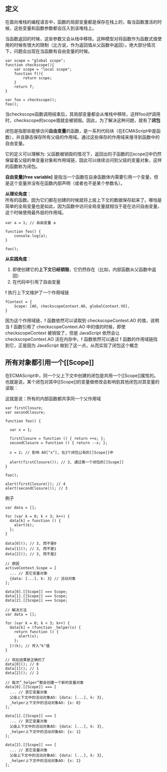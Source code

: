 ## 定义
在面向堆栈的编程语言中，函数的局部变量都是保存在栈上的，每当函数激活的时候，这些变量和函数参数都会压入到该堆栈上。

当函数返回的时候，这些参数又会从栈中移除。这种模型对将函数作为函数式值使用的时候有很大的限制（比方说，作为返回值从父函数中返回）。绝大部分情况下，问题会出现在当函数有自由变量的时候。
```
var scope = "global scope";
function checkscope(){
    var scope = "local scope";
    function f(){
        return scope;
    }
    return f;
}

var foo = checkscope();
foo();
```
当checkscope函数调用结束后，其局部变量都会从堆栈中移除，这样foo对f调用时，checkscope的scope值就会被销毁。因此，为了解决这种问题，就有了**闭包**

闭包是指那些能够访问**自由变量**的函数，是一系列代码块（在ECMAScript中是函数），并且静态保存所有父级的作用域。通过这些保存的作用域来搜寻到函数中的自由变量。

它的定义可以理解为: 父函数被销毁的情况下，返回出的子函数的[[scope]]中仍然保留着父级的单变量对象和作用域链，因此可以继续访问到父级的变量对象，这样的函数称为闭包。

**自由变量[free variable]** 是指当一个函数在自身函数体内需要引用一个变量，但是这个变量并没有在函数内部声明（或者也不是某个参数名）。

**从理论角度**：  
所有的函数。因为它们都在创建的时候就将上层上下文的数据保存起来了。哪怕是简单的全局变量也是如此，因为函数中访问全局变量就相当于是在访问自由变量，这个时候使用最外层的作用域。
```
var a = 1; // 自由变量 a

function foo() {
    console.log(a);
}

foo();
```
**从实践角度**：

1. 即使创建它的**上下文已经销毁**，它仍然存在（比如，内部函数从父函数中返回）
2. 在代码中引用了自由变量

f 执行上下文维护了一个作用域链
```
fContext = {
    Scope: [AO, checkscopeContext.AO, globalContext.VO],
}
```
因为这个作用域链，f 函数依然可以读取到 checkscopeContext.AO 的值，说明当 f 函数引用了 checkscopeContext.AO 中的值的时候，即使 checkscopeContext 被销毁了，但是 JavaScript 依然会让 checkscopeContext.AO 活在内存中，f 函数依然可以通过 f 函数的作用域链找到它，正是因为 JavaScript 做到了这一点，从而实现了闭包这个概念

## 所有对象都引用一个[[Scope]]

在ECMAScript中，同一个父上下文中创建的闭包是共用一个[[Scope]]属性的。也就是说，某个闭包对其中[[Scope]]的变量做修改会影响到其他闭包对其变量的读取：

这就是说：所有的内部函数都共享同一个父作用域
```
var firstClosure;
var secondClosure;

function foo() {

  var x = 1;

  firstClosure = function () { return ++x; };
  secondClosure = function () { return --x; };

  x = 2; // 影响 AO["x"], 在2个闭包公有的[[Scope]]中

  alert(firstClosure()); // 3, 通过第一个闭包的[[Scope]]
}

foo();

alert(firstClosure()); // 4
alert(secondClosure()); // 3
```
例子
```
var data = [];

for (var k = 0; k < 3; k++) {
  data[k] = function () {
    alert(k);
  };
}

data[0](); // 3, 而不是0
data[1](); // 3, 而不是1
data[2](); // 3, 而不是2

// 原因
activeContext.Scope = [
  ... // 其它变量对象
  {data: [...], k: 3} // 活动对象
];

data[0].[[Scope]] === Scope;
data[1].[[Scope]] === Scope;
data[2].[[Scope]] === Scope;

// 解决方法
var data = [];

for (var k = 0; k < 3; k++) {
  data[k] = (function _helper(x) {
    return function () {
      alert(x);
    };
  })(k); // 传入"k"值
}

// 现在结果是正确的了
data[0](); // 0
data[1](); // 1
data[2](); // 2

// 每次“_helper”都会创建一个新的变量对象
data[0].[[Scope]] === [
  ... // 其它变量对象
  父级上下文中的活动对象AO: {data: [...], k: 3},
  _helper上下文中的活动对象AO: {x: 0}
];

data[1].[[Scope]] === [
  ... // 其它变量对象
  父级上下文中的活动对象AO: {data: [...], k: 3},
  _helper上下文中的活动对象AO: {x: 1}
];

data[2].[[Scope]] === [
  ... // 其它变量对象
  父级上下文中的活动对象AO: {data: [...], k: 3},
  _helper上下文中的活动对象AO: {x: 2}
];

```
